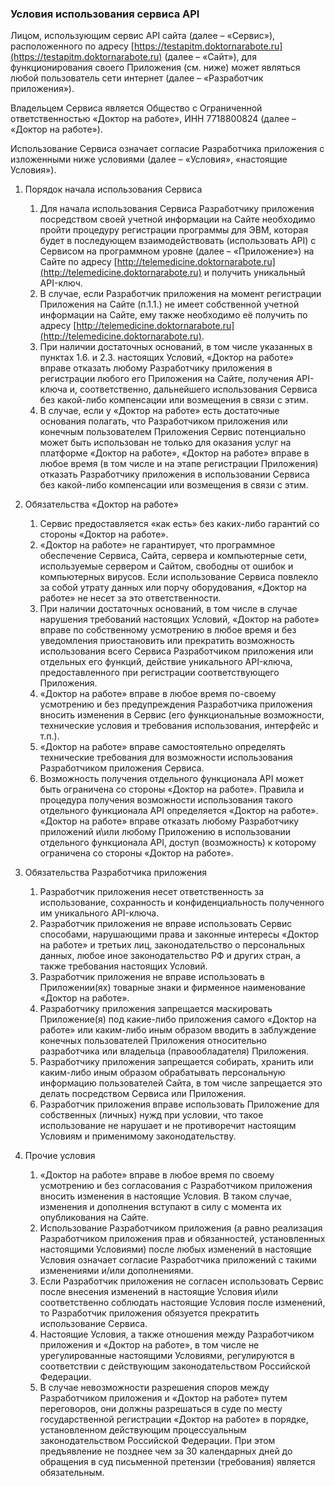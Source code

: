 ### Условия использования сервиса API

Лицом, использующим сервис API сайта (далее – «Сервис»), расположенного по адресу [https://testapitm.doktornarabote.ru](https://testapitm.doktornarabote.ru) (далее – «Сайт»), для функционирования своего Приложения (см. ниже) может являться любой пользователь сети интернет (далее – «Разработчик приложения»).

Владельцем Сервиса является Общество с Ограниченной ответственностью «Доктор на работе», ИНН 7718800824 (далее – «Доктор на работе»).

Использование Сервиса означает согласие Разработчика приложения с изложенными ниже условиями (далее – «Условия», «настоящие Условия»).

1. Порядок начала использования Сервиса
	1. Для начала использования Сервиса Разработчику приложения посредством своей учетной информации на Сайте необходимо пройти процедуру регистрации программы для ЭВМ, которая будет в последующем взаимодействовать (использовать API) с Сервисом на программном уровне (далее – «Приложение») на Сайте по адресу  [http://telemedicine.doktornarabote.ru](http://telemedicine.doktornarabote.ru) и получить уникальный API-ключ.
	2. В случае, если Разработчик приложения на момент регистрации Приложения на Сайте (п.1.1.) не имеет собственной учетной информации на Сайте, ему также необходимо её получить по адресу [http://telemedicine.doktornarabote.ru](http://telemedicine.doktornarabote.ru).
	3. При наличии достаточных оснований, в том числе указанных в пунктах 1.6. и 2.3. настоящих Условий, «Доктор на работе» вправе отказать любому Разработчику приложения в регистрации любого его Приложения на Сайте, получения API-ключа и, соответственно, дальнейшего использования Сервиса без какой-либо компенсации или возмещения в связи с этим.
	4. В случае, если у «Доктор на работе» есть достаточные основания полагать, что Разработчиком приложения или конечным пользователем Приложения Сервис потенциально может быть использован не только для оказания услуг на платформе «Доктор на работе», «Доктор на работе» вправе в любое время (в том числе и на этапе регистрации Приложения) отказать Разработчику приложения в использовании Сервиса без какой-либо компенсации или возмещения в связи с этим.

2. Обязательства «Доктор на работе»
	1. Сервис предоставляется «как есть» без каких-либо гарантий со стороны «Доктор на работе».
	2. «Доктор на работе» не гарантирует, что программное обеспечение Сервиса, Сайта, сервера и компьютерные сети, используемые сервером и Сайтом, свободны от ошибок и компьютерных вирусов. Если использование Сервиса повлекло за собой утрату данных или порчу оборудования, «Доктор на работе» не несет за это ответственности.
	3. При наличии достаточных оснований, в том числе в случае нарушения требований настоящих Условий, «Доктор на работе» вправе по собственному усмотрению в любое время и без уведомления приостановить или прекратить возможность использования всего Сервиса Разработчиком приложения или отдельных его функций, действие уникального API-ключа, предоставленного при регистрации соответствующего Приложения.
	4. «Доктор на работе» вправе в любое время по-своему усмотрению и без предупреждения Разработчика приложения вносить изменения в Сервис (его функциональные возможности, технические условия и требования использования, интерфейс и т.п.).
	5. «Доктор на работе» вправе самостоятельно определять технические требования для возможности использования Разработчиком приложения Сервиса.
	6. Возможность получения отдельного функционала API может быть ограничена со стороны «Доктор на работе». Правила и процедура получения возможности использования такого отдельного функционала API определяется «Доктор на работе». «Доктор на работе» вправе отказать любому Разработчику приложений и\или любому Приложению в использовании отдельного функционала API, доступ (возможность) к которому ограничена со стороны «Доктор на работе».

3. Обязательства Разработчика приложения
	1. Разработчик приложения несет ответственность за использование, сохранность и конфиденциальность полученного им уникального API-ключа.
	2. Разработчик приложения не вправе использовать Сервис способами, нарушающими права и законные интересы «Доктор на работе» и третьих лиц, законодательство о персональных данных, любое иное законодательство РФ и других стран, а также требования настоящих Условий.
	3. Разработчик приложения не вправе использовать в Приложении(ях) товарные знаки и фирменное наименование «Доктор на работе».
	4. Разработчику приложения запрещается маскировать Приложение(я) под какие-либо приложения самого «Доктор на работе» или каким-либо иным образом вводить в заблуждение конечных пользователей Приложения относительно разработчика или владельца (правообладателя) Приложения.
	5. Разработчику приложения запрещается собирать, хранить или каким-либо иным образом обрабатывать персональную информацию пользователей Сайта, в том числе запрещается это делать посредством Сервиса или Приложения.	
	6. Разработчик приложения вправе использовать Приложение для собственных (личных) нужд при условии, что такое использование не нарушает и не противоречит настоящим Условиям и применимому законодательству.

4. Прочие условия
	1.	«Доктор на работе» вправе в любое время по своему усмотрению и без согласования с Разработчиком приложения вносить изменения в настоящие Условия. В таком случае, изменения и дополнения вступают в силу с момента их опубликования на Сайте.
	2. Использование Разработчиком приложения (а равно реализация Разработчиком приложения прав и обязанностей, установленных настоящими Условиями) после любых изменений в настоящие Условия означает согласие Разработчика приложений с такими изменениями и/или дополнениями.
	3. Если Разработчик приложения не согласен использовать Сервис после внесения изменений в настоящие Условия и\или соответственно соблюдать настоящие Условия после изменений, то Разработчик приложения обязуется прекратить использование Сервиса.
	4. Настоящие Условия, а также отношения между Разработчиком приложения и «Доктор на работе», в том числе не урегулированные настоящими Условиями, регулируются в соответствии с действующим законодательством Российской Федерации.
	5. В случае невозможности разрешения споров между Разработчиком приложения и «Доктор на работе» путем переговоров, они должны разрешаться в суде по месту государственной регистрации «Доктор на работе» в порядке, установленном действующим процессуальным законодательством Российской Федерации. При этом предъявление не позднее чем за 30 календарных дней до обращения в суд письменной претензии (требования) является обязательным.